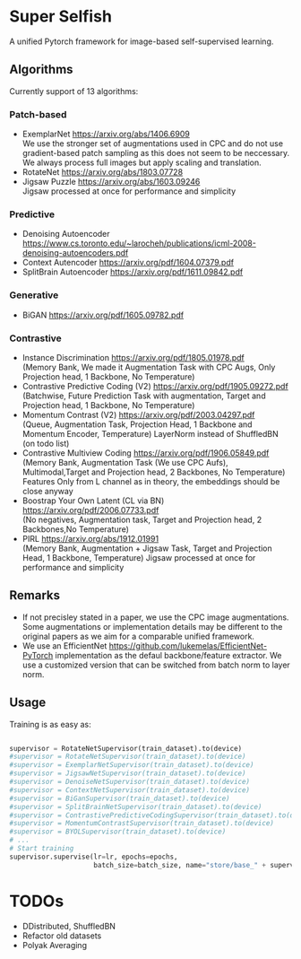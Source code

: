 # Super Selfish
A unified Pytorch framework for image-based self-supervised learning.

## Algorithms
Currently support of 13 algorithms:
### Patch-based
- ExemplarNet https://arxiv.org/abs/1406.6909  
  We use the stronger set of augmentations used in CPC and do not use gradient-based patch sampling as this does not seem to be neccessary.
  We always process full images but apply scaling and translation.
- RotateNet https://arxiv.org/abs/1803.07728 
- Jigsaw Puzzle https://arxiv.org/abs/1603.09246  
  Jigsaw processed at once for performance and simplicity
### Predictive
- Denoising Autoencoder https://www.cs.toronto.edu/~larocheh/publications/icml-2008-denoising-autoencoders.pdf
- Context Autencoder https://arxiv.org/pdf/1604.07379.pdf 
- SplitBrain Autoencoder https://arxiv.org/pdf/1611.09842.pdf
### Generative
- BiGAN https://arxiv.org/pdf/1605.09782.pdf
### Contrastive
- Instance Discrimination https://arxiv.org/pdf/1805.01978.pdf  
  (Memory Bank, We made it Augmentation Task with CPC Augs, Only Projection head, 1 Backbone, No Temperature)
- Contrastive Predictive Coding (V2) https://arxiv.org/pdf/1905.09272.pdf  
  (Batchwise, Future Prediction Task with augmentation, Target and Projection head, 1 Backbone, No Temperature)
- Momentum Contrast (V2) https://arxiv.org/pdf/2003.04297.pdf  
  (Queue, Augmentation Task, Projection Head, 1 Backbone and Momentum Encoder, Temperature)
  LayerNorm instead of ShuffledBN (on todo list)
- Contrastive Multiview Coding https://arxiv.org/pdf/1906.05849.pdf  
  (Memory Bank, Augmentation Task (We use CPC Aufs), Multimodal,Target and Projection head, 2 Backbones, No Temperature)
  Features Only from L channel as in theory, the embeddings should be close anyway
- Boostrap Your Own Latent (CL via BN) https://arxiv.org/pdf/2006.07733.pdf  
  (No negatives, Augmentation task, Target and Projection head, 2 Backbones,No Temperature)
- PIRL https://arxiv.org/abs/1912.01991  
  (Memory Bank, Augmentation + Jigsaw Task, Target and Projection Head, 1 Backbone, Temperature)
  Jigsaw processed at once for performance and simplicity

## Remarks
- If not precisley stated in a paper, we use the CPC image augmentations. Some augmentations or implementation details may be different to the original papers as we aim for a comparable unified framework.
- We use an EfficientNet https://github.com/lukemelas/EfficientNet-PyTorch implementation as the defaul backbone/feature extractor. We use a customized version that can be switched from batch norm to layer norm.

## Usage
Training is as easy as:
```python

supervisor = RotateNetSupervisor(train_dataset).to(device)
#supervisor = RotateNetSupervisor(train_dataset).to(device)
#supervisor = ExemplarNetSupervisor(train_dataset).to(device)
#supervisor = JigsawNetSupervisor(train_dataset).to(device)
#supervisor = DenoiseNetSupervisor(train_dataset).to(device)
#supervisor = ContextNetSupervisor(train_dataset).to(device)
#supervisor = BiGanSupervisor(train_dataset).to(device)
#supervisor = SplitBrainNetSupervisor(train_dataset).to(device)
#supervisor = ContrastivePredictiveCodingSupervisor(train_dataset).to(device)
#supervisor = MomentumContrastSupervisor(train_dataset).to(device)
#supervisor = BYOLSupervisor(train_dataset).to(device)
# ...
# Start training
supervisor.supervise(lr=lr, epochs=epochs,
                     batch_size=batch_size, name="store/base_" + supervisor_name, pretrained=False)

```



# TODOs
- DDistributed, ShuffledBN
- Refactor old datasets
- Polyak Averaging
